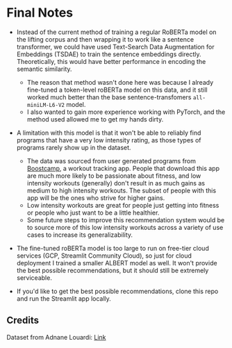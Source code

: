 # Final Notes
* Instead of the current method of training a regular RoBERTa model on the lifting corpus and then wrapping it to work like a sentence transformer, we could have used Text-Search Data Augmentation for Embeddings (TSDAE) to train the sentence embeddings directly. Theoretically, this would have better performance in encoding the semantic similarity.
    * The reason that method wasn't done here was because I already fine-tuned a token-level roBERTa model on this data, and it still worked much better than the base sentence-transfomers `all-miniLM-L6-V2` model.
    * I also wanted to gain more experience working with PyTorch, and the method used allowed me to get my hands dirty.

* A limitation with this model is that it won't be able to reliably find programs that have a very low intensity rating, as those types of programs rarely show up in the dataset. 
    * The data was sourced from user generated programs from [Boostcamp](https://www.boostcamp.app/), a workout tracking app. People that download this app are much more likely to be passionate about fitness, and low intensity workouts (generally) don't result in as much gains as medium to high intensity workouts. The subset of people with this app will be the ones who strive for higher gains. 
    * Low intensity workouts are great for people just getting into fitness or people who just want to be a little healthier. 
    * Some future steps to improve this recommendation system would be to source more of this low intensity workouts across a variety of use cases to increase its generalizability.

* The fine-tuned roBERTa model is too large to run on free-tier cloud services (GCP, Streamlit Community Cloud), so just for cloud deployment I trained a smaller ALBERT model as well. It won't provide the best possible recommendations, but it should still be extremely serviceable.

* If you'd like to get the best possible recommendations, clone this repo and run the Streamlit app locally.

## Credits
Dataset from Adnane Louardi: [Link](https://www.kaggle.com/datasets/adnanelouardi/600k-fitness-exercise-and-workout-program-dataset/code)